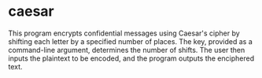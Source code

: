 # caesar
This program encrypts confidential messages using Caesar's cipher by shifting each letter by a specified number of places. The key, provided as a command-line argument, determines the number of shifts. The user then inputs the plaintext to be encoded, and the program outputs the enciphered text.

